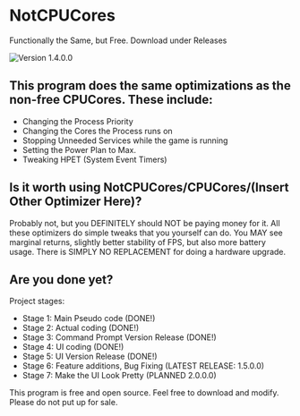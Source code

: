 # NotCPUCores
Functionally the Same, but Free. Download under Releases

![Version 1.4.0.0](https://i.imgur.com/y54djgm.gif)

## This program does the same optimizations as the non-free CPUCores. These include:

* Changing the Process Priority
* Changing the Cores the Process runs on
* Stopping Unneeded Services while the game is running
* Setting the Power Plan to Max.
* Tweaking HPET (System Event Timers)

## Is it worth using NotCPUCores/CPUCores/(Insert Other Optimizer Here)?

Probably not, but you DEFINITELY should NOT be paying money for it. All these optimizers do simple tweaks that you yourself can do. You MAY see marginal returns, slightly better stability of FPS, but also more battery usage. There is SIMPLY NO REPLACEMENT for doing a hardware upgrade.

## Are you done yet?

Project stages:

* Stage 1: Main Pseudo code (DONE!)
* Stage 2: Actual coding (DONE!)
* Stage 3: Command Prompt Version Release (DONE!)
* Stage 4: UI coding (DONE!)
* Stage 5: UI Version Release (DONE!)
* Stage 6: Feature additions, Bug Fixing (LATEST RELEASE: 1.5.0.0)
* Stage 7: Make the UI Look Pretty (PLANNED 2.0.0.0)

This program is free and open source. Feel free to download and modify. Please do not put up for sale.

